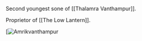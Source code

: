Second youngest sone of [[Thalamra Vanthampur]].  

Proprietor of [[The Low Lantern]].

[![Amrikvanthampur](https://static.wikia.nocookie.net/forgottenrealms/images/7/74/Amrikvanthampur.jpeg/revision/latest/scale-to-width-down/293?cb=20191106100958)

